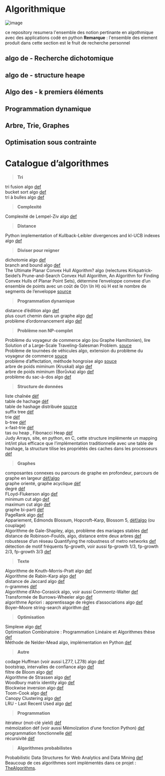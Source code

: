 # Algorithmique
![image](https://user-images.githubusercontent.com/87193854/125668403-faa5c5de-faad-4ff7-afd4-8c43cf9cf731.png)

ce repository resumera l'ensemble des notion pertinante en algothmique avec des applications codé en python
**Remarque** : 
l'ensemble des element produit dans cette section est le fruit de recherche personnel

## algo de - Recherche dichotomique

## algo de - structure heape

## Algo des - k premiers éléments

## Programmation dynamique

## Arbre, Trie, Graphes

## Optimisation sous contrainte


<h1>Catalogue d’algorithmes</h1>

>**Tri**

tri fusion algo [def]()<br>
bucket sort algo [def]()<br>
tri à bulles algo [def]()<br>

>**Complexité**

Complexité de Lempel-Ziv algo [def]()<br>

>**Distance**

Python implementation of Kullback-Leibler divergences and kl-UCB indexes algo [def]()<br>

>**Diviser pour reigner**

dichotomie algo [def]()<br>
branch and bound algo [def]()<br>
The Ultimate Planar Convex Hull Algorithm? algo (relectures Kirkpatrick-Seidel’s Prune-and-Search Convex Hull Algorithm, An Algorithm for Finding Convex Hulls of Planar Point Sets), détermine l’enveloppe convexe d’un ensemble de points avec un coût de O(n \ln H) où H est le nombre de segments de l’enveloppe [source]()<br>

>**Programmation dynamique**

distance d’édition algo [def]()<br>
plus court chemin dans un graphe algo [def]()<br>
problème d’ordonnancement algo [def]()<br>

>**Problème non NP-complet**

Problème du voyageur de commerce algo (ou Graphe Hamiltonien), lire Solution of a Large-Scale Traveling-Salesman Problem. [souce]()<br>
Problème de tournées de véhicules algo, extension du problème du voyageur de commerce [souce]()<br>
problème d’affectation, méthode hongroise algo [souce]()<br>
arbre de poids miminum (Kruskal) algo [def]()<br>
arbre de poids miminum (Borůvka) algo [def]()<br>
problème du sac-à-dos algo [def]()<br>

>**Structure de données**

liste chaînée [déf]()<br>
table de hachage [déf]()<br>
table de hashage distribuée [source]()<br>
suffix tree [déf]()<br>
trie [déf]()<br>
b-tree [déf]()<br>
x-fast-trie [déf]()<br>
tas ou heap , Fibonacci Heap [déf]()<br>
Judy Arrays, site, en python, en C, cette structure implémente un mapping int/int plus efficace que l’implémentation traditionnelle avec une table de hashage, la structure tilise les propriétés des caches dans les processeurs [déf]()<br>

>**Graphes**

composantes connexes ou parcours de graphe en profondeur, parcours de graphe en largeur [déf/algo]()<br>
graphe orienté, graphe acyclique [déf]()<br>
degré [déf]()<br>
FLoyd-Flukerson algo [def]()<br>
minimum cut algo [def]()<br>
maximum cut algo [def]()<br>
graphe bi-parti [déf]()<br>
PageRank algo [def]()<br>
Appariement, Edmonds Blossum, Hopcroft–Karp, Blossom 5, [déf/algo]() (ou couplage)<br>
Algorithme de Gale-Shapley, algo, problème des mariages stables [def]()<br>
distance de Robinson–Foulds, algo, distance entre deux arbres [def]()<br>
robustesse d’un réseau Quantifying the robustness of metro networks [def]()<br>
détection de motif fréquents fp-growth, voir aussi fp-growth 1/3, fp-growth 2/3, fp-growth 3/3 [def]()<br>

>**Texte**

Algorithme de Knuth-Morris-Pratt algo [def]()<br>
Algorithme de Rabin-Karp algo [def]()<br>
distance de Jaccard algo [def]()<br>
n-grammes [déf]()<br>
Algorithme d’Aho-Corasick algo, voir aussi Commentz-Walter [def]()<br>
Transformée de Burrows-Wheeler algo [def]()<br>
algorithme Apriori : apprentissage de règles d’associations algo [def]()<br>
Boyer–Moore string-search algorithm [def]()<br>

>**Optimisation**

Simplexe algo [def]()<br>
Optimisation Combinatoire : Programmation Linéaire et Algorithmes thèse [def]()<br>
Méthode de Nelder-Mead algo, implémentation en Python [def]()<br>

>**Autre**

codage Huffman (voir aussi LZ77, LZ78) algo [def]()<br>
bootstrap, intervalles de confiance algo [def]()<br>
filtre de Bloom algo [def]()<br>
Algorithme de Strassen algo [def]()<br>
Woodbury matrix identity algo [def]()<br>
Blockwise inversion algo [def]()<br>
Toom-Cook algo [def]()<br>
Canopy Clustering algo [def]()<br>
LRU - Last Recent Used algo [def]()<br>

>**Programmation**

itérateur (mot-clé yield) [déf]()<br>
mémoïzation déf (voir aussi Mémoïzation d’une fonction Python) [def]()<br>
programmation fonctionnelle [déf]()<br>
récursivité [déf]()<br>

>**Algorithmes probabilistes**

Probabilistic Data Structures for Web Analytics and Data Mining [def]()<br>
Beaucoup de ces algorithmes sont implémentés dans ce projet : [TheAlgorithms]().<br>
